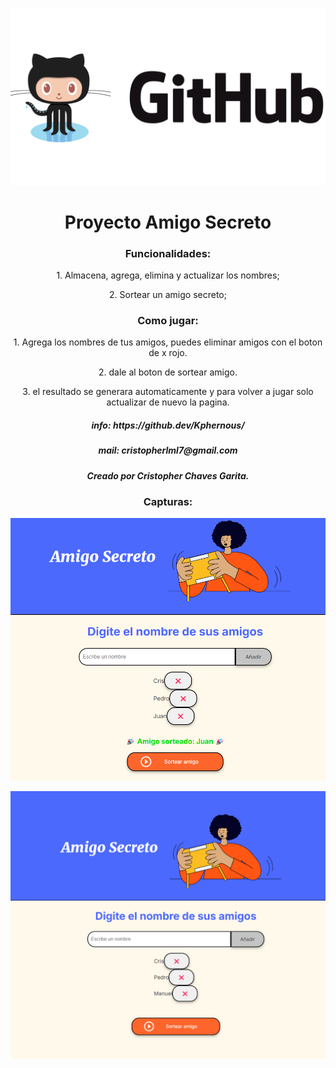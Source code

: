 ![GitHub Logo](https://github.com/Kphernous/Amigo-Secreto/blob/main/assets/readmepic.jpg)
<div align="center">
  <h1> Proyecto Amigo Secreto
  </h1>

  <h3>Funcionalidades:</h3>

  <p>1. Almacena, agrega, elimina y actualizar los nombres;

  <p>2. Sortear un amigo secreto;</p>

  <h3>Como jugar:</h3>

  <p>1. Agrega los nombres de tus amigos, puedes eliminar amigos con el boton de x rojo.</p>

  <p>2. dale al boton de sortear amigo.</p>

  <p>3. el resultado se generara automaticamente y para volver a jugar solo actualizar de nuevo la pagina.</p>

  <h5>info: https://github.dev/Kphernous/<h5>

  <h5>mail: cristopherlml7@gmail.com<h5>

  <h5>Creado por Cristopher Chaves Garita.</h5>
</div>
<div align="center">
    <h3>Capturas:</h3>
  
![GitHub Logo](https://github.com/Kphernous/Amigo-Secreto/blob/main/Screenshots/brave_screenshot%20(1).png)

![GitHub Logo](https://github.com/Kphernous/Amigo-Secreto/blob/main/Screenshots/brave_screenshot.png)
</div>
